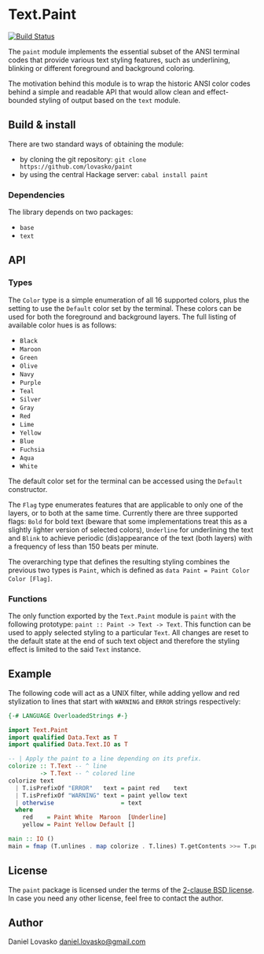 # Text.Paint
[![Build Status](https://travis-ci.org/lovasko/paint.svg?branch=master)](https://travis-ci.org/lovasko/paint)

The `paint` module implements the essential subset of the ANSI terminal codes
that provide various text styling features, such as underlining, blinking or
different foreground and background coloring.

The motivation behind this module is to wrap the historic ANSI color codes
behind a simple and readable API that would allow clean and effect-bounded
styling of output based on the `text` module.

## Build & install
There are two standard ways of obtaining the module:
 * by cloning the git repository: `git clone https://github.com/lovasko/paint`
 * by using the central Hackage server: `cabal install paint`

### Dependencies
The library depends on two packages:
 * `base`
 * `text`

## API
### Types
The `Color` type is a simple enumeration of all 16 supported colors, plus the
setting to use the `Default` color set by the terminal. These colors can be
used for both the foreground and background layers. The full listing of
available color hues is as follows:
 * `Black`
 * `Maroon`
 * `Green`
 * `Olive`
 * `Navy`
 * `Purple`
 * `Teal`
 * `Silver`
 * `Gray`
 * `Red`
 * `Lime`
 * `Yellow`
 * `Blue`
 * `Fuchsia`
 * `Aqua`
 * `White`

The default color set for the terminal can be accessed using the `Default`
constructor.

The `Flag` type enumerates features that are applicable to only one of the
layers, or to both at the same time. Currently there are three supported flags:
`Bold` for bold text (beware that some implementations treat this as a slightly
lighter version of selected colors), `Underline` for underlining the text and
`Blink` to achieve periodic (dis)appearance of the text (both layers) with a
frequency of less than 150 beats per minute.

The overarching type that defines the resulting styling combines the previous
two types is `Paint`, which is defined as `data Paint = Paint Color Color
[Flag]`.

### Functions
The only function exported by the `Text.Paint` module is `paint` with the
following prototype: `paint :: Paint -> Text -> Text`. This function can be
used to apply selected styling to a particular `Text`. All changes are reset to
the default state at the end of such text object and therefore the styling
effect is limited to the said `Text` instance.

## Example
The following code will act as a UNIX filter, while adding yellow and
red stylization to lines that start with `WARNING` and `ERROR` strings
respectively:
```haskell
{-# LANGUAGE OverloadedStrings #-}

import Text.Paint
import qualified Data.Text as T
import qualified Data.Text.IO as T

-- | Apply the paint to a line depending on its prefix.
colorize :: T.Text -- ^ line
         -> T.Text -- ^ colored line
colorize text
  | T.isPrefixOf "ERROR"   text = paint red    text
  | T.isPrefixOf "WARNING" text = paint yellow text
  | otherwise                   = text
  where
    red    = Paint White  Maroon  [Underline]
    yellow = Paint Yellow Default []

main :: IO ()
main = fmap (T.unlines . map colorize . T.lines) T.getContents >>= T.putStr
```

## License
The `paint` package is licensed under the terms of the [2-clause BSD
license](LICENSE). In case you need any other license, feel free to
contact the author.

## Author
Daniel Lovasko <daniel.lovasko@gmail.com>
